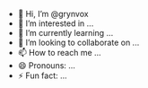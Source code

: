 - 👋 Hi, I’m @grynvox
- 👀 I’m interested in ...
- 🌱 I’m currently learning ...
- 💞️ I’m looking to collaborate on ...
- 📫 How to reach me ...
- 😄 Pronouns: ...
- ⚡ Fun fact: ...

<!---
grynvox/grynvox is a ✨ special ✨ repository because its `README.md` (this file) appears on your GitHub profile.
You can click the Preview link to take a look at your changes.
--->
